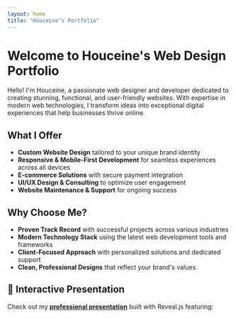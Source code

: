```yaml
---
layout: home
title: "Houceine's Portfolio"
---
```


# Welcome to Houceine's Web Design Portfolio

Hello! I'm Houceine, a passionate web designer and developer dedicated to creating stunning, functional, and user-friendly websites. With expertise in modern web technologies, I transform ideas into exceptional digital experiences that help businesses thrive online.

## What I Offer
- **Custom Website Design** tailored to your unique brand identity
- **Responsive & Mobile-First Development** for seamless experiences across all devices
- **E-commerce Solutions** with secure payment integration
- **UI/UX Design & Consulting** to optimize user engagement
- **Website Maintenance & Support** for ongoing success

## Why Choose Me?
- **Proven Track Record** with successful projects across various industries
- **Modern Technology Stack** using the latest web development tools and frameworks
- **Client-Focused Approach** with personalized solutions and dedicated support
- **Clean, Professional Designs** that reflect your brand's values

## 🎯 Interactive Presentation
Check out my **[professional presentation](./presentation/)** built with Reveal.js featuring:
